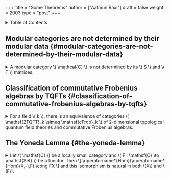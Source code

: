 +++
title = "Some Theorems"
author = ["Aatmun Baxi"]
draft = false
weight = 2003
type = "post"
+++

<details>
<summary>Table of Contents</summary>
<div class="details">

<div class="ox-hugo-toc toc">

<div class="heading">Table of Contents</div>

- [Modular categories are not determined by their modular data](#modular-categories-are-not-determined-by-their-modular-data)
- [Classification of commutative Frobenius algebras by TQFTs](#classification-of-commutative-frobenius-algebras-by-tqfts)
- [The Yoneda Lemma](#the-yoneda-lemma)

</div>
<!--endtoc-->
</div>
</details>


## Modular categories are not determined by their modular data {#modular-categories-are-not-determined-by-their-modular-data}

<details>
<summary>A modular category \( \mathcal{C} \) is not determined by its \( S \) and \( T \) matrices.</summary>
<div class="details">

**Comments:** If something seems too good to be true, it probably is.
</div>
</details>


## Classification of commutative Frobenius algebras by TQFTs {#classification-of-commutative-frobenius-algebras-by-tqfts}

<details>
<summary>For a field \( k \), there is an equivalence of categories \( \mathsf{2TQFT}_k \simeq \mathsf{cFrob}_k \) of 2-dimensional topological quantum field theories and commutative Frobenius algebras.</summary>
<div class="details">

**Comments:** This was the first result I learned that expressed how some classical tensor algebras arise as categorical constructions. Essential to this equivalence is the classification of closed 1-dimensional manifolds and how well behaved the category \\( \mathsf{2Cob} \\) is. A significant amount of work is needed to even hypothesize a higher dimensional analogue. This is the cobordism hypothesis, proposed by Baez and Dolan.
</div>
</details>


## The Yoneda Lemma {#the-yoneda-lemma}

<details>
<summary>Let \( \mathsf{C} \) be a locally small category and \( F : \mathsf{C} \to \mathsf{Set} \) be a functor. Then
\[
\operatorname*{Hom}(\operatorname*{Hom}(X,-),F) \cong FX
\]
and this isomorphism is natural in both \(X\) and \(F\).</summary>
<div class="details">

**Comments:** This theorem is remarkable. The object on the left, as a collection of natural transformations, is seemingly incalculably large. Not only does this theorem tell us that this collection is a set, but it also gives an **explicit description** of these transformations, parameterized by \\( FX \\). When applied to \\( F = \operatorname\*{Hom}(Y,-) \\) (or more generally representable functors), this theorem gives meaning to the intuitively-known idea that an object is uniquely determined by the maps into (our out of) it.
</div>
</details>
